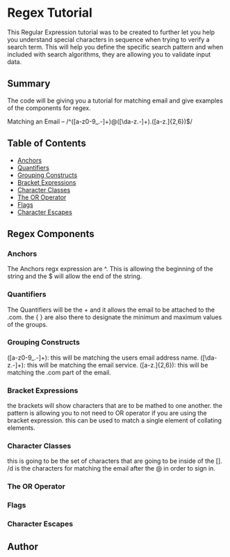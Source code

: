 # Regex Tutorial

This Regular Expression tutorial was to be created to further let you help you understand special characters in sequence when trying to verify a search term. This will help you define the specific search pattern and when included with search algorithms, they are allowing you to validate input data. 

## Summary

The code will be giving you a tutorial for matching email and give examples of the components for regex. 

Matching an Email – /^([a-z0-9_\.-]+)@([\da-z\.-]+)\.([a-z\.]{2,6})$/

## Table of Contents

- [Anchors](#anchors)
- [Quantifiers](#quantifiers)
- [Grouping Constructs](#grouping-constructs)
- [Bracket Expressions](#bracket-expressions)
- [Character Classes](#character-classes)
- [The OR Operator](#the-or-operator)
- [Flags](#flags)
- [Character Escapes](#character-escapes)

## Regex Components

### Anchors
The Anchors regx expression are ^. This is allowing the beginning of the string and the $ will allow the end of the string. 


### Quantifiers

The Quantifiers will be the + and it allows the email to be attached to the .com. 
the { } are also there to designate the minimum and maximum values of the groups.


### Grouping Constructs
([a-z0-9_\.-]+): this will be matching the users email address name.
([\da-z\.-]+): this will be matching the email service.
([a-z\.]{2,6}): this will be matching the .com part of the email.


### Bracket Expressions
the brackets will show characters that are to be mathed to one another. the pattern is allowing you to not need to OR operator if you are using the bracket expression.  this can be used to match a single element of collating elements. 

### Character Classes
this is going to be the set of characters that are going to be inside of the []. 
/d is the characters for matching the email after the @ in order to sign in. 

### The OR Operator

### Flags

### Character Escapes

## Author
